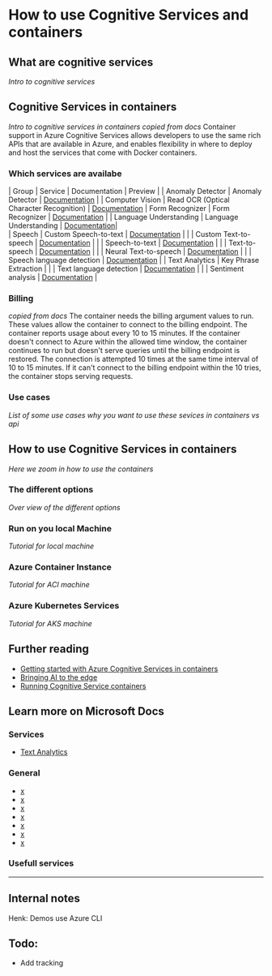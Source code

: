 # How to use Cognitive Services and containers


## What are cognitive services
*Intro to cognitive services*

## Cognitive Services in containers
*Intro to cognitive services in containers*
*copied from docs*  Container support in Azure Cognitive Services allows developers to use the same rich APIs that are available in Azure, and enables flexibility in where to deploy and host the services that come with Docker containers.

### Which services are availabe
| Group | Service | Documentation | Preview |
| Anomaly Detector | Anomaly Detector | [Documentation](https://docs.microsoft.com/azure/cognitive-services/anomaly-detector/anomaly-detector-container-howto) |
| Computer Vision | Read OCR (Optical Character Recognition) | [Documentation](https://docs.microsoft.com/azure/cognitive-services/computer-vision/computer-vision-how-to-install-containers)
| Form Recognizer | Form Recognizer | [Documentation](https://docs.microsoft.com/azure/cognitive-services/form-recognizer/form-recognizer-container-howto) |
| Language Understanding | Language Understanding | [Documentation](https://docs.microsoft.com/azure/cognitive-services/luis/luis-container-howto)|  
| Speech | Custom Speech-to-text | [Documentation](https://docs.microsoft.com/azure/cognitive-services/speech-service/speech-container-howto?tabs=cstt) |
| | Custom Text-to-speech | [Documentation](https://docs.microsoft.com/azure/cognitive-services/speech-service/speech-container-howto?tabs=ctts) |
| | Speech-to-text |  [Documentation](https://docs.microsoft.com/azure/cognitive-services/speech-service/speech-container-howto?tabs=stt) |
| | Text-to-speech | [Documentation](https://docs.microsoft.com/azure/cognitive-services/speech-service/speech-container-howto?tabs=tts) |
| | Neural Text-to-speech | [Documentation](https://docs.microsoft.com/azure/cognitive-services/speech-service/speech-container-howto?tabs=ntts) |
| | Speech language detection | [Documentation](https://docs.microsoft.com/azure/cognitive-services/speech-service/speech-container-howto?tabs=lid) |
| Text Analytics | Key Phrase Extraction | 
| | Text language detection | [Documentation](https://docs.microsoft.com/azure/cognitive-services/text-analytics/how-tos/text-analytics-how-to-install-containers?tabs=language) |
| | Sentiment analysis | [Documentation](https://docs.microsoft.com/azure/cognitive-services/text-analytics/how-tos/text-analytics-how-to-install-containers?tabs=sentiment) |


### Billing
*copied from docs* The container needs the billing argument values to run. These values allow the container to connect to the billing endpoint. The container reports usage about every 10 to 15 minutes. If the container doesn't connect to Azure within the allowed time window, the container continues to run but doesn't serve queries until the billing endpoint is restored. The connection is attempted 10 times at the same time interval of 10 to 15 minutes. If it can't connect to the billing endpoint within the 10 tries, the container stops serving requests.


### Use cases
*List of some use cases why you want to use these sevices in containers vs api*


## How to use Cognitive Services in containers
*Here we zoom in how to use the containers*

### The different options
*Over view of the different options*

### Run on you local Machine
*Tutorial for local machine*

### Azure Container Instance
*Tutorial for ACI machine*

### Azure Kubernetes Services
*Tutorial for AKS machine*

## Further reading
- [Getting started with Azure Cognitive Services in containers](https://azure.microsoft.com/blog/getting-started-with-azure-cognitive-services-in-containers/)
- [Bringing AI to the edge](https://azure.microsoft.com/blog/bringing-ai-to-the-edge/)
- [Running Cognitive Service containers](https://azure.microsoft.com/blog/running-cognitive-service-containers/)

## Learn more on Microsoft Docs

### Services
- [Text Analytics](https://docs.microsoft.com/azure/cognitive-services/text-analytics/how-tos/text-analytics-how-to-install-containers)

### General
- [x](https://docs.microsoft.com/azure/cognitive-services/containers?WT.mc_id=aiml-12167-heboelma)
- [x](https://docs.microsoft.com/azure/cognitive-services/cognitive-services-container-support?WT.mc_id=aiml-12167-heboelma)
- [x](https://docs.microsoft.com/azure/cognitive-services/containers/container-reuse-recipe?WT.mc_id=aiml-12167-heboelma)
- [x](https://docs.microsoft.com/azure/cognitive-services/containers/azure-container-instance-recipe?WT.mc_id=aiml-12167-heboelma)
- [x](https://docs.microsoft.com/azure/cognitive-services/containers/azure-kubernetes-recipe?WT.mc_id=aiml-12167-heboelma)
- [x](https://docs.microsoft.com/azure/cognitive-services/containers/docker-compose-recipe?WT.mc_id=aiml-12167-heboelma)
- [x](https://docs.microsoft.com/azure/cognitive-services/containers/container-faq?WT.mc_id=aiml-12167-heboelma)

### Usefull services






-------
## Internal notes

Henk: Demos use Azure CLI


## Todo:
- Add tracking




